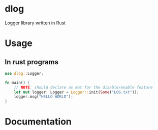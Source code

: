 # dlog
Logger library written in Rust

# Usage
## In rust programs
```rust
use dlog::Logger;

fn main() {
    // NOTE: should declare as mut for the disable/enable feature
    let mut logger: Logger = Logger::init(Some("LOG.txt"));
    logger.msg("HELLO WORLD");
}
```
# Documentation
